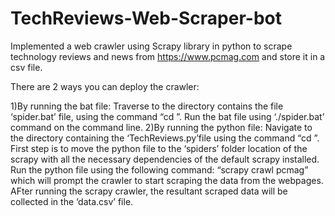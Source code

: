 # TechReviews-Web-Scraper-bot

Implemented a web crawler using Scrapy library in python to scrape technology reviews and news from https://www.pcmag.com and store it in a csv file.


There are 2 ways you can deploy the crawler:

1)By running the bat file:
Traverse to the directory contains the file ‘spider.bat’ file, using the command “cd ”.
Run the bat file using ‘./spider.bat’ command on the command line.
2)By running the python file:
Navigate to the directory containing the ‘TechReviews.py’file using the command “cd ”.
First step is to move the python file to the ‘spiders’ folder location of the scrapy with all the necessary dependencies of the default scrapy installed.
Run the python file using the following command:
“scrapy crawl pcmag” which will prompt  the crawler to start scraping the data from the webpages.  	
AFter running the scrapy crawler, the resultant scraped data will be collected in the ‘data.csv’ file.
